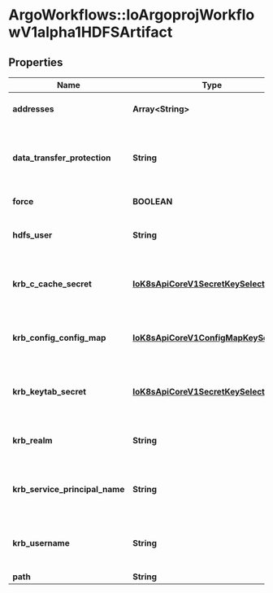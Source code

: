 # ArgoWorkflows::IoArgoprojWorkflowV1alpha1HDFSArtifact

## Properties
Name | Type | Description | Notes
------------ | ------------- | ------------- | -------------
**addresses** | **Array&lt;String&gt;** | Addresses is accessible addresses of HDFS name nodes | [optional] 
**data_transfer_protection** | **String** | DataTransferProtection is the protection level for HDFS data transfer. It corresponds to the dfs.data.transfer.protection configuration in HDFS. | [optional] 
**force** | **BOOLEAN** | Force copies a file forcibly even if it exists | [optional] 
**hdfs_user** | **String** | HDFSUser is the user to access HDFS file system. It is ignored if either ccache or keytab is used. | [optional] 
**krb_c_cache_secret** | [**IoK8sApiCoreV1SecretKeySelector**](IoK8sApiCoreV1SecretKeySelector.md) | KrbCCacheSecret is the secret selector for Kerberos ccache Either ccache or keytab can be set to use Kerberos. | [optional] 
**krb_config_config_map** | [**IoK8sApiCoreV1ConfigMapKeySelector**](IoK8sApiCoreV1ConfigMapKeySelector.md) | KrbConfig is the configmap selector for Kerberos config as string It must be set if either ccache or keytab is used. | [optional] 
**krb_keytab_secret** | [**IoK8sApiCoreV1SecretKeySelector**](IoK8sApiCoreV1SecretKeySelector.md) | KrbKeytabSecret is the secret selector for Kerberos keytab Either ccache or keytab can be set to use Kerberos. | [optional] 
**krb_realm** | **String** | KrbRealm is the Kerberos realm used with Kerberos keytab It must be set if keytab is used. | [optional] 
**krb_service_principal_name** | **String** | KrbServicePrincipalName is the principal name of Kerberos service It must be set if either ccache or keytab is used. | [optional] 
**krb_username** | **String** | KrbUsername is the Kerberos username used with Kerberos keytab It must be set if keytab is used. | [optional] 
**path** | **String** | Path is a file path in HDFS | 


